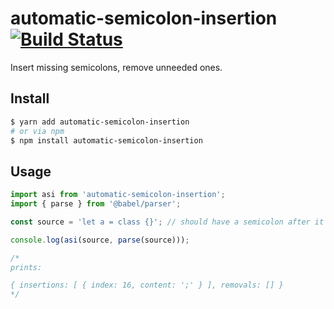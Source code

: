 # automatic-semicolon-insertion [![Build Status](https://travis-ci.org/eventualbuddha/automatic-semicolon-insertion.svg?branch=master)](https://travis-ci.org/eventualbuddha/automatic-semicolon-insertion)

Insert missing semicolons, remove unneeded ones.

## Install

```sh
$ yarn add automatic-semicolon-insertion
# or via npm
$ npm install automatic-semicolon-insertion
```

## Usage

```js
import asi from 'automatic-semicolon-insertion';
import { parse } from '@babel/parser';

const source = 'let a = class {}'; // should have a semicolon after it

console.log(asi(source, parse(source)));

/*
prints:

{ insertions: [ { index: 16, content: ';' } ], removals: [] }
*/
```
